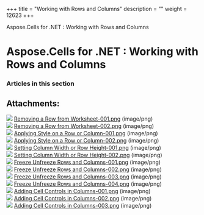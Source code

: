 +++
title = "Working with Rows and Columns" 
description = "" 
weight = 12623 
+++

Aspose.Cells for .NET : Working with Rows and Columns  

# Aspose.Cells for .NET : Working with Rows and Columns


### Articles in this section

           

## Attachments:

![](https://docs2.aspose.com/cells/net/images/icons/bullet_blue.gif) [Removing a Row from Worksheet-001.png](https://docs2.aspose.com/cells/net/attachments/5017743/5113929.png) (image/png)  
![](https://docs2.aspose.com/cells/net/images/icons/bullet_blue.gif) [Removing a Row from Worksheet-002.png](https://docs2.aspose.com/cells/net/attachments/5017743/5113932.png) (image/png)  
![](https://docs2.aspose.com/cells/net/images/icons/bullet_blue.gif) [Applying Style on a Row or Column-001.png](https://docs2.aspose.com/cells/net/attachments/5017743/5113931.png) (image/png)  
![](https://docs2.aspose.com/cells/net/images/icons/bullet_blue.gif) [Applying Style on a Row or Column-002.png](https://docs2.aspose.com/cells/net/attachments/5017743/5113926.png) (image/png)  
![](https://docs2.aspose.com/cells/net/images/icons/bullet_blue.gif) [Setting Column Width or Row Height-001.png](https://docs2.aspose.com/cells/net/attachments/5017743/5113925.png) (image/png)  
![](https://docs2.aspose.com/cells/net/images/icons/bullet_blue.gif) [Setting Column Width or Row Height-002.png](https://docs2.aspose.com/cells/net/attachments/5017743/5113928.png) (image/png)  
![](https://docs2.aspose.com/cells/net/images/icons/bullet_blue.gif) [Freeze Unfreeze Rows and Columns-001.png](https://docs2.aspose.com/cells/net/attachments/5017743/5113927.png) (image/png)  
![](https://docs2.aspose.com/cells/net/images/icons/bullet_blue.gif) [Freeze Unfreeze Rows and Columns-002.png](https://docs2.aspose.com/cells/net/attachments/5017743/5113938.png) (image/png)  
![](https://docs2.aspose.com/cells/net/images/icons/bullet_blue.gif) [Freeze Unfreeze Rows and Columns-003.png](https://docs2.aspose.com/cells/net/attachments/5017743/5113937.png) (image/png)  
![](https://docs2.aspose.com/cells/net/images/icons/bullet_blue.gif) [Freeze Unfreeze Rows and Columns-004.png](https://docs2.aspose.com/cells/net/attachments/5017743/5113940.png) (image/png)  
![](https://docs2.aspose.com/cells/net/images/icons/bullet_blue.gif) [Adding Cell Controls in Columns-001.png](https://docs2.aspose.com/cells/net/attachments/5017743/5113939.png) (image/png)  
![](https://docs2.aspose.com/cells/net/images/icons/bullet_blue.gif) [Adding Cell Controls in Columns-002.png](https://docs2.aspose.com/cells/net/attachments/5017743/5113934.png) (image/png)  
![](https://docs2.aspose.com/cells/net/images/icons/bullet_blue.gif) [Adding Cell Controls in Columns-003.png](https://docs2.aspose.com/cells/net/attachments/5017743/5113933.png) (image/png)  

